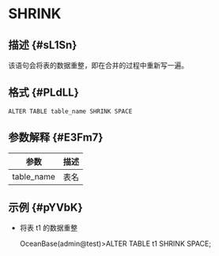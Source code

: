 SHRINK 
===========================



描述 {#sL1Sn}
-----------

该语句会将表的数据重整，即在合并的过程中重新写一遍。

格式 {#PLdLL}
-----------

    ALTER TABLE table_name SHRINK SPACE



参数解释 {#E3Fm7}
-------------



|     参数     | 描述 |
|------------|----|
| table_name | 表名 |



示例 {#pYVbK}
-----------

* 将表 t1 的数据重整

  




    OceanBase(admin@test)>ALTER TABLE t1 SHRINK SPACE;




